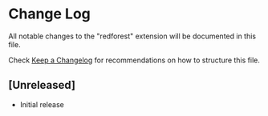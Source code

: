 # Change Log

All notable changes to the "redforest" extension will be documented in this file.

Check [Keep a Changelog](http://keepachangelog.com/) for recommendations on how to structure this file.

## [Unreleased]

- Initial release

